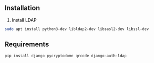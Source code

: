 
## Installation
1. Install LDAP
```bash
sudo apt install python3-dev libldap2-dev libsasl2-dev libssl-dev
```
## Requirements
```bash
pip install django pycryptodome qrcode django-auth-ldap
```